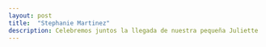 ```yaml
---
layout: post
title:  "Stephanie Martinez"
description: Celebremos juntos la llegada de nuestra pequeña Juliette 
---
```


